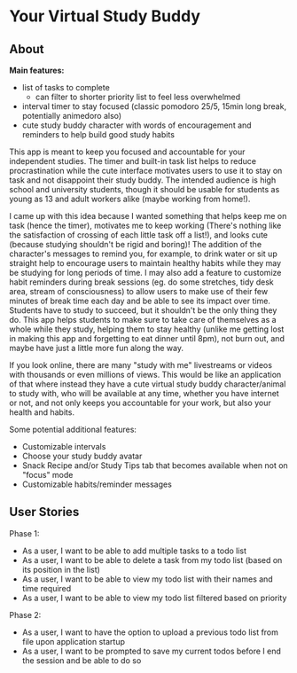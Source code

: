 # Your Virtual Study Buddy

## About

**Main features:**
- list of tasks to complete
   - can filter to shorter priority list to feel less overwhelmed
- interval timer to stay focused (classic pomodoro 25/5, 15min long break, potentially animedoro also)
- cute study buddy character with words of encouragement and reminders to help build good study habits

This app is meant to keep you focused and accountable for your independent studies. 
The timer and built-in task list helps to reduce procrastination while the cute interface motivates users to use it 
to stay on task and not disappoint their study buddy. The intended audience is high school and university students, though it should be usable for students as young as 13
and adult workers alike (maybe working from home!).  

I came up with this idea because I wanted something that helps keep me on task (hence the timer), 
motivates me to keep working (There's nothing like the satisfaction of crossing of each little task off a list!), 
and looks cute (because studying shouldn't be rigid and boring)! The addition of the character's messages to remind you, 
for example, to drink water or sit up straight help to encourage users to maintain healthy habits
while they may be studying for long periods of time. I may also add a feature to customize habit reminders during
break sessions (eg. do some stretches, tidy desk area, stream of consciousness) to allow users to make use of their 
few minutes of break time each day and be able to see its impact over time. Students have to study to succeed, but it 
shouldn't be the only thing they do. This app helps students to make sure to take care of themselves as a whole
while they study, helping them to stay healthy (unlike me getting lost in making this app and forgetting to eat dinner 
until 8pm), not burn out, and maybe have just a little more fun along the way.

If you look online, there are many "study with me" livestreams or videos with thousands or even millions of views.
This would be like an application of that where instead they have a cute virtual study buddy character/animal to study 
with, who will be available at any time, whether you have internet or not, and not only keeps you accountable for your
work, but also your health and habits.

Some potential additional features:
- Customizable intervals
- Choose your study buddy avatar
- Snack Recipe and/or Study Tips tab that becomes available when not on "focus" mode
- Customizable habits/reminder messages

## User Stories

Phase 1:
- As a user, I want to be able to add multiple tasks to a todo list
- As a user, I want to be able to delete a task from my todo list (based on its position in the list)
- As a user, I want to be able to view my todo list with their names and time required
- As a user, I want to be able to view my todo list filtered based on priority

Phase 2:
- As a user, I want to have the option to upload a previous todo list from file upon application startup
- As a user, I want to be prompted to save my current todos before I end the session and be able to do so